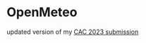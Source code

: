 # OpenMeteo
updated version of my [CAC 2023 submission](https://github.com/Implycitt/congressionalappchallenge)
